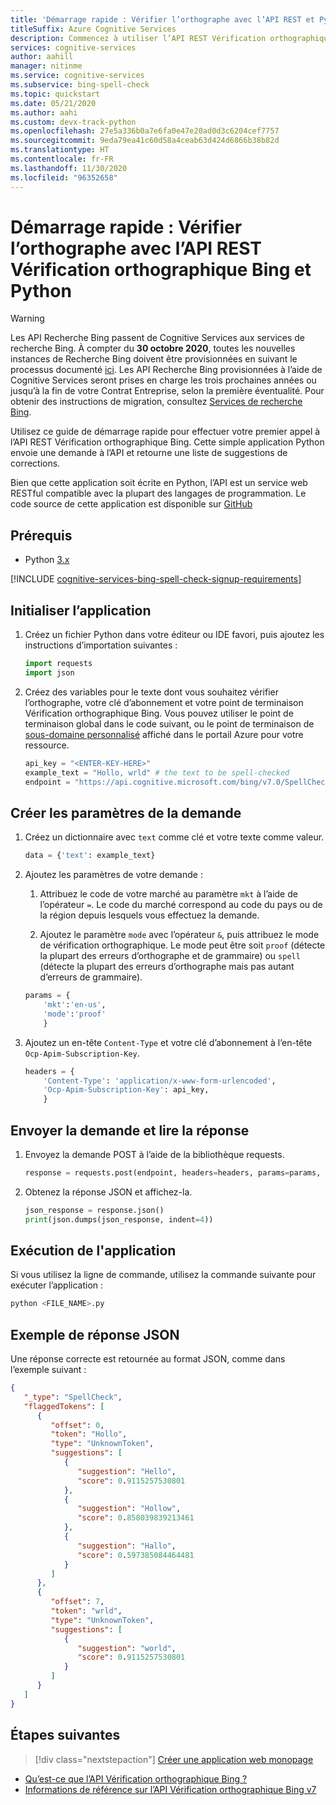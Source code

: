 ```yaml
---
title: 'Démarrage rapide : Vérifier l’orthographe avec l’API REST et Python - Vérification orthographique Bing'
titleSuffix: Azure Cognitive Services
description: Commencez à utiliser l’API REST Vérification orthographique Bing et Python pour vérifier l’orthographe et la grammaire.
services: cognitive-services
author: aahill
manager: nitinme
ms.service: cognitive-services
ms.subservice: bing-spell-check
ms.topic: quickstart
ms.date: 05/21/2020
ms.author: aahi
ms.custom: devx-track-python
ms.openlocfilehash: 27e5a336b0a7e6fa0e47e20ad0d3c6204cef7757
ms.sourcegitcommit: 9eda79ea41c60d58a4ceab63d424d6866b38b82d
ms.translationtype: HT
ms.contentlocale: fr-FR
ms.lasthandoff: 11/30/2020
ms.locfileid: "96352658"
---
```

# <a name="quickstart-check-spelling-with-the-bing-spell-check-rest-api-and-python"></a>Démarrage rapide : Vérifier l’orthographe avec l’API REST Vérification orthographique Bing et Python

> [!WARNING]
> Les API Recherche Bing passent de Cognitive Services aux services de recherche Bing. À compter du **30 octobre 2020**, toutes les nouvelles instances de Recherche Bing doivent être provisionnées en suivant le processus documenté [ici](/bing/search-apis/bing-web-search/create-bing-search-service-resource).
> Les API Recherche Bing provisionnées à l’aide de Cognitive Services seront prises en charge les trois prochaines années ou jusqu’à la fin de votre Contrat Entreprise, selon la première éventualité.
> Pour obtenir des instructions de migration, consultez [Services de recherche Bing](/bing/search-apis/bing-web-search/create-bing-search-service-resource).

Utilisez ce guide de démarrage rapide pour effectuer votre premier appel à l’API REST Vérification orthographique Bing. Cette simple application Python envoie une demande à l’API et retourne une liste de suggestions de corrections. 

Bien que cette application soit écrite en Python, l’API est un service web RESTful compatible avec la plupart des langages de programmation. Le code source de cette application est disponible sur [GitHub](https://github.com/Azure-Samples/cognitive-services-REST-api-samples/blob/master/python/Search/BingEntitySearchv7.py)

## <a name="prerequisites"></a>Prérequis

* Python [3.x](https://www.python.org)

[!INCLUDE [cognitive-services-bing-spell-check-signup-requirements](../../../../includes/cognitive-services-bing-spell-check-signup-requirements.md)]

## <a name="initialize-the-application"></a>Initialiser l’application

1. Créez un fichier Python dans votre éditeur ou IDE favori, puis ajoutez les instructions d’importation suivantes :

   ```python
   import requests
   import json
   ```

2. Créez des variables pour le texte dont vous souhaitez vérifier l’orthographe, votre clé d’abonnement et votre point de terminaison Vérification orthographique Bing. Vous pouvez utiliser le point de terminaison global dans le code suivant, ou le point de terminaison de [sous-domaine personnalisé](../../../cognitive-services/cognitive-services-custom-subdomains.md) affiché dans le portail Azure pour votre ressource.

    ```python
    api_key = "<ENTER-KEY-HERE>"
    example_text = "Hollo, wrld" # the text to be spell-checked
    endpoint = "https://api.cognitive.microsoft.com/bing/v7.0/SpellCheck"
    ```

## <a name="create-the-parameters-for-the-request"></a>Créer les paramètres de la demande

1. Créez un dictionnaire avec `text` comme clé et votre texte comme valeur.

    ```python
    data = {'text': example_text}
    ```

2. Ajoutez les paramètres de votre demande : 

   1. Attribuez le code de votre marché au paramètre `mkt` à l’aide de l’opérateur `=`. Le code du marché correspond au code du pays ou de la région depuis lesquels vous effectuez la demande. 

   1. Ajoutez le paramètre `mode` avec l’opérateur `&`, puis attribuez le mode de vérification orthographique. Le mode peut être soit `proof` (détecte la plupart des erreurs d’orthographe et de grammaire) ou `spell` (détecte la plupart des erreurs d’orthographe mais pas autant d’erreurs de grammaire). 
 
    ```python
    params = {
        'mkt':'en-us',
        'mode':'proof'
        }
    ```

3. Ajoutez un en-tête `Content-Type` et votre clé d’abonnement à l’en-tête `Ocp-Apim-Subscription-Key`.

    ```python
    headers = {
        'Content-Type': 'application/x-www-form-urlencoded',
        'Ocp-Apim-Subscription-Key': api_key,
        }
    ```

## <a name="send-the-request-and-read-the-response"></a>Envoyer la demande et lire la réponse

1. Envoyez la demande POST à l’aide de la bibliothèque requests.

    ```python
    response = requests.post(endpoint, headers=headers, params=params, data=data)
    ```

2. Obtenez la réponse JSON et affichez-la.

    ```python
    json_response = response.json()
    print(json.dumps(json_response, indent=4))
    ```


## <a name="run-the-application"></a>Exécution de l'application

Si vous utilisez la ligne de commande, utilisez la commande suivante pour exécuter l’application :

```bash
python <FILE_NAME>.py
```

## <a name="example-json-response"></a>Exemple de réponse JSON

Une réponse correcte est retournée au format JSON, comme dans l’exemple suivant :

```json
{
   "_type": "SpellCheck",
   "flaggedTokens": [
      {
         "offset": 0,
         "token": "Hollo",
         "type": "UnknownToken",
         "suggestions": [
            {
               "suggestion": "Hello",
               "score": 0.9115257530801
            },
            {
               "suggestion": "Hollow",
               "score": 0.858039839213461
            },
            {
               "suggestion": "Hallo",
               "score": 0.597385084464481
            }
         ]
      },
      {
         "offset": 7,
         "token": "wrld",
         "type": "UnknownToken",
         "suggestions": [
            {
               "suggestion": "world",
               "score": 0.9115257530801
            }
         ]
      }
   ]
}
```

## <a name="next-steps"></a>Étapes suivantes

> [!div class="nextstepaction"]
> [Créer une application web monopage](../tutorials/spellcheck.md)

- [Qu’est-ce que l’API Vérification orthographique Bing ?](../overview.md)
- [Informations de référence sur l’API Vérification orthographique Bing v7](/rest/api/cognitiveservices-bingsearch/bing-spell-check-api-v7-reference)